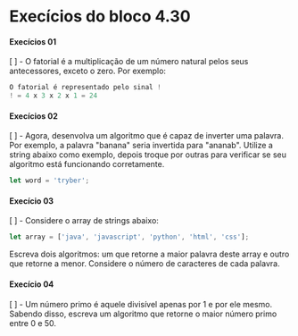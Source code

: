 # Execícios do bloco 4.30

#### Execícios 01 

  [ ] - O fatorial é a multiplicação de um número natural pelos seus antecessores, exceto o zero. 
  Por exemplo:
  ```js
  O fatorial é representado pelo sinal !
  ! = 4 x 3 x 2 x 1 = 24
  ```
#### Execícios 02 

  [ ] - Agora, desenvolva um algoritmo que é capaz de inverter uma palavra. Por exemplo, 
  a palavra "banana" seria invertida para "ananab". Utilize a string abaixo como exemplo, 
  depois troque por outras para verificar se seu algoritmo está funcionando corretamente.
  ```js
  let word = 'tryber';
  ```

#### Execício 03

  [ ] -  Considere o array de strings abaixo:

  ```js
  let array = ['java', 'javascript', 'python', 'html', 'css'];
  ```
  Escreva dois algoritmos: um que retorne a maior palavra deste array e outro que retorne a menor. 
  Considere o número de caracteres de cada palavra.

#### Execício 04

  [ ] - Um número primo é aquele divisível apenas por 1 e por ele mesmo. Sabendo disso, escreva um 
  algoritmo que retorne o maior número primo entre 0 e 50.
